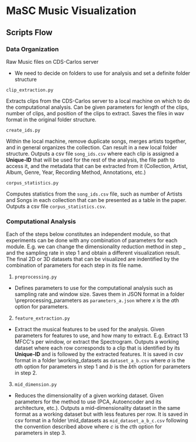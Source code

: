# MaSC Music Visualization

## Scripts Flow

### Data Organization

Raw Music files on CDS-Carlos server
  - We need to decide on folders to use for analysis and set a definite folder structure

`clip_extraction.py`

Extracts clips from the CDS-Carlos server to a local machine on which to do the computational analysis. Can be given parameters for length of the clips, number of clips, and position of the clips to extract. Saves the files in wav format in the original folder structure.

`create_ids.py`

Within the local machine, remove duplicate songs, merges artists together, and in general organizes the collection. Can result in a new local folder structure. Outputs a csv file `song_ids.csv` where each clip is assigned a **Unique-ID** that will be used for the rest of the analysis, the file path to access it, and the metadata that can be extracted from it (Collection, Artist, Album, Genre, Year, Recording Method, Annotations, etc.)
  
`corpus_statistics.py`

Computes statistics from the `song_ids.csv` file, such as number of Artists and Songs in each collection that can be presented as a table in the paper. Outputs a csv file `corpus_statistics.csv`.

### Computational Analysis

Each of the steps below constitutes an independent module, so that experiments can be done with any combination of parameters for each module. E.g. we can change the dimensionality reduction method in step _ and the sampling rate in step 1 and obtain a different visualization result. The final 2D or 3D datasets that can be visualized are indentified by the combination of parameters for each step in its file name.

1. `preprocessing.py`

- Defines parameters to use for the computational analysis such as sampling rate and window size. Saves them in JSON format in a folder \preprocessing_parameters as `parameters_a.json` where *x* is the *a*th option for parameters.

2. `feature_extraction.py`

- Extract the musical features to be used for the analysis. Given parameters for features to use, and how many to extract. E.g. Extract 13 MFCC's per window, or extract the Spectrogram. Outputs a working dataset where each row corresponds to a clip that is identified by its **Unique-ID** and is followed by the extracted features. It is saved in csv format in a folder \working_datasets as `dataset_a_b.csv` where *a* is the *a*th option for parameters in step 1 and *b* is the *b*th option for parameters in step 2.

3. `mid_dimension.py`

- Reduces the dimensionality of a given working dataset. Given parameters for the method to use (PCA, Autoencoder and its architecture, etc.). Outputs a mid-dimensionality dataset in the same format as a working dataset but with less features per row. It is saved in csv format in a folder \mid_datasets as `mid_dataset_a_b_c.csv` following the convention described above where *c* is the *c*th option for parameters in step 3.






